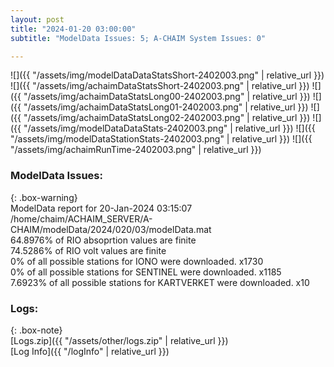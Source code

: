 ```yaml
---
layout: post
title: "2024-01-20 03:00:00"
subtitle: "ModelData Issues: 5; A-CHAIM System Issues: 0"

---
```


![]({{ "/assets/img/modelDataDataStatsShort-2402003.png" | relative_url }})
![]({{ "/assets/img/achaimDataStatsShort-2402003.png" | relative_url }})
![]({{ "/assets/img/achaimDataStatsLong00-2402003.png" | relative_url }})
![]({{ "/assets/img/achaimDataStatsLong01-2402003.png" | relative_url }})
![]({{ "/assets/img/achaimDataStatsLong02-2402003.png" | relative_url }})
![]({{ "/assets/img/modelDataDataStats-2402003.png" | relative_url }})
![]({{ "/assets/img/modelDataStationStats-2402003.png" | relative_url }})
![]({{ "/assets/img/achaimRunTime-2402003.png" | relative_url }})


### ModelData Issues:  
  
{: .box-warning}  
 ModelData report for 20-Jan-2024 03:15:07   
 /home/chaim/ACHAIM_SERVER/A-CHAIM/modelData/2024/020/03/modelData.mat   
 64.8976% of RIO absoprtion values are finite   
 74.5286% of RIO volt values are finite   
 0% of all possible stations for IONO were downloaded. x1730   
 0% of all possible stations for SENTINEL were downloaded. x1185   
 7.6923% of all possible stations for KARTVERKET were downloaded. x10   
  


### Logs:  
  
{: .box-note}  
[Logs.zip]({{ "/assets/other/logs.zip" | relative_url }})  
[Log Info]({{ "/logInfo" | relative_url }})  
